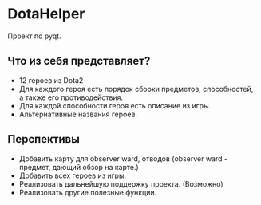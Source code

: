 # DotaHelper
Проект по pyqt.

## Что из себя представляет?
- 12 героев из Dota2
- Для каждого героя есть порядок сборки предметов, способностей, а также его противодействия.
- Для каждой способности героя есть описание из игры.
- Альтернативные названия героев.

## Перспективы
- Добавить карту для observer ward, отводов (observer ward - предмет, дающий обзор на карте.)
- Добавить всех героев из игры.
- Реализовать дальнейшую поддержку проекта. (Возможно)
- Реализовать другие полезные функции.


